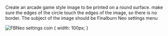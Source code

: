 Create an arcade game style image to be printed on a round surface. make sure the edges of the circle touch the edges of the image, so there is no border. The subject of the image should be Finalburn Neo settings menu

![FBNeo settings coin](https://github.com/paulvanleest/retrocoin/blob/main/Coin%20art/FBNeo%20settings%20-%201.jpg?raw=true) { width: 100px; }
